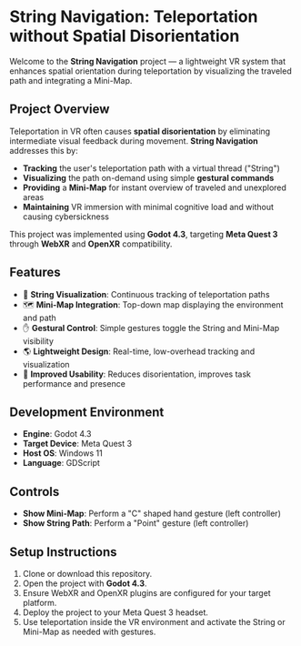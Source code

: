 # String Navigation: Teleportation without Spatial Disorientation

Welcome to the **String Navigation** project — a lightweight VR system that enhances spatial orientation during teleportation by visualizing the traveled path and integrating a Mini-Map.

## Project Overview

Teleportation in VR often causes **spatial disorientation** by eliminating intermediate visual feedback during movement.
**String Navigation** addresses this by:

* **Tracking** the user's teleportation path with a virtual thread ("String")
* **Visualizing** the path on-demand using simple **gestural commands**
* **Providing** a **Mini-Map** for instant overview of traveled and unexplored areas
* **Maintaining** VR immersion with minimal cognitive load and without causing cybersickness

This project was implemented using **Godot 4.3**, targeting **Meta Quest 3** through **WebXR** and **OpenXR** compatibility.

## Features

* 📍 **String Visualization**: Continuous tracking of teleportation paths
* 🗺️ **Mini-Map Integration**: Top-down map displaying the environment and path
* ✋ **Gestural Control**: Simple gestures toggle the String and Mini-Map visibility
* 🌎 **Lightweight Design**: Real-time, low-overhead tracking and visualization
* 🧠 **Improved Usability**: Reduces disorientation, improves task performance and presence

## Development Environment

* **Engine**: Godot 4.3
* **Target Device**: Meta Quest 3
* **Host OS**: Windows 11
* **Language**: GDScript

## Controls

* **Show Mini-Map**: Perform a "C" shaped hand gesture (left controller)
* **Show String Path**: Perform a "Point" gesture (left controller)

## Setup Instructions

1. Clone or download this repository.
2. Open the project with **Godot 4.3**.
3. Ensure WebXR and OpenXR plugins are configured for your target platform.
4. Deploy the project to your Meta Quest 3 headset.
5. Use teleportation inside the VR environment and activate the String or Mini-Map as needed with gestures.
